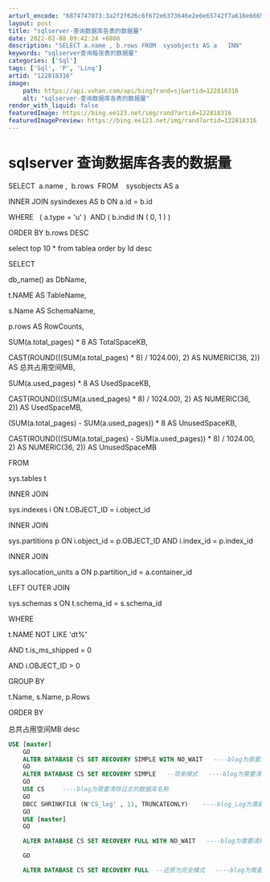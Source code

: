 ```yaml
---
arturl_encode: "6874747073:3a2f2f626c6f672e6373646e2e6e65742f7a616e66656e672f:61727469636c652f64657461696c732f313232383138333136"
layout: post
title: "sqlserver-查询数据库各表的数据量"
date: 2022-02-08 09:42:24 +0800
description: "SELECT a.name , b.rows FROM  sysobjects AS a   INN"
keywords: "sqlserver查询每张表的数据量"
categories: ['Sql']
tags: ['Sql', 'P', 'Linq']
artid: "122818316"
image:
    path: https://api.vvhan.com/api/bing?rand=sj&artid=122818316
    alt: "sqlserver-查询数据库各表的数据量"
render_with_liquid: false
featuredImage: https://bing.ee123.net/img/rand?artid=122818316
featuredImagePreview: https://bing.ee123.net/img/rand?artid=122818316
---
```


# sqlserver 查询数据库各表的数据量

SELECT  a.name ,  b.rows  FROM    sysobjects AS a

INNER JOIN sysindexes AS b ON a.id = b.id
  
WHERE   ( a.type = 'u' )  AND ( b.indid IN ( 0, 1 ) )
  
ORDER BY b.rows DESC

select top 10 \* from tablea order by Id desc

SELECT
  
db\_name() as DbName,
  
t.NAME AS TableName,
  
s.Name AS SchemaName,
  
p.rows AS RowCounts,
  
SUM(a.total\_pages) \* 8 AS TotalSpaceKB,
  
CAST(ROUND(((SUM(a.total\_pages) \* 8) / 1024.00), 2) AS NUMERIC(36, 2)) AS 总共占用空间MB,
  
SUM(a.used\_pages) \* 8 AS UsedSpaceKB,
  
CAST(ROUND(((SUM(a.used\_pages) \* 8) / 1024.00), 2) AS NUMERIC(36, 2)) AS UsedSpaceMB,
  
(SUM(a.total\_pages) - SUM(a.used\_pages)) \* 8 AS UnusedSpaceKB,
  
CAST(ROUND(((SUM(a.total\_pages) - SUM(a.used\_pages)) \* 8) / 1024.00, 2) AS NUMERIC(36, 2)) AS UnusedSpaceMB
  
FROM
  
sys.tables t
  
INNER JOIN
  
sys.indexes i ON t.OBJECT\_ID = i.object\_id
  
INNER JOIN
  
sys.partitions p ON i.object\_id = p.OBJECT\_ID AND i.index\_id = p.index\_id
  
INNER JOIN
  
sys.allocation\_units a ON p.partition\_id = a.container\_id
  
LEFT OUTER JOIN
  
sys.schemas s ON t.schema\_id = s.schema\_id
  
WHERE
  
t.NAME NOT LIKE 'dt%'
  
AND t.is\_ms\_shipped = 0
  
AND i.OBJECT\_ID > 0
  
GROUP BY
  
t.Name, s.Name, p.Rows
  
ORDER BY
  
总共占用空间MB desc

```sql
USE [master] 
    GO
    ALTER DATABASE CS SET RECOVERY SIMPLE WITH NO_WAIT   ----blog为需要清除日志的数据库名称
    GO
    ALTER DATABASE CS SET RECOVERY SIMPLE   --简单模式   ----blog为需要清除日志的数据库名称
    GO
    USE CS     ----blog为需要清除日志的数据库名称
    GO
    DBCC SHRINKFILE (N'CS_log' , 11, TRUNCATEONLY)    ----blog_Log为需要清除日志的数据库名日志名称
    GO
    USE [master]
    GO

    ALTER DATABASE CS SET RECOVERY FULL WITH NO_WAIT   ----blog为需要清除日志的数据库名称

    GO

    ALTER DATABASE CS SET RECOVERY FULL  --还原为完全模式   ----blog为需要清除日志的数据库名称 
```